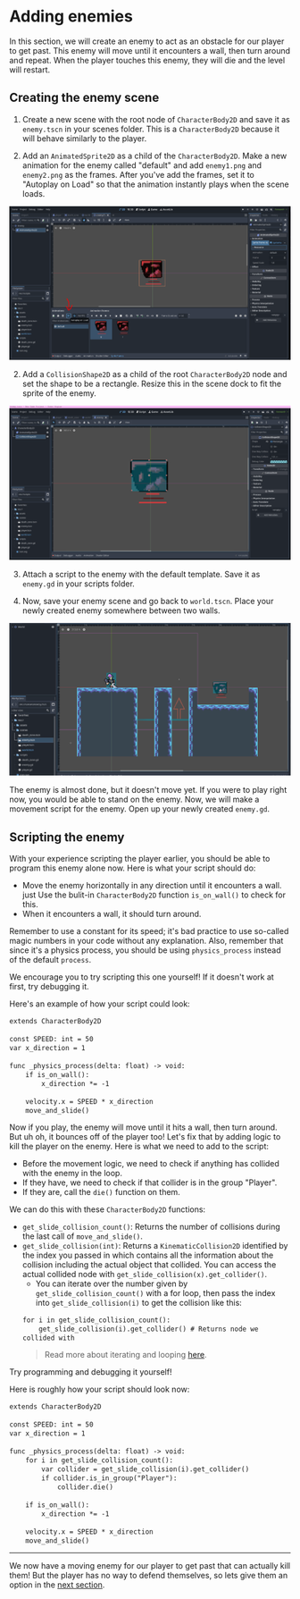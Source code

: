 # Adding enemies

In this section, we will create an enemy to act as an obstacle for our player to get past. This enemy will move until it encounters a wall, then turn around and repeat. When the player touches this enemy, they will die and the level will restart.

## Creating the enemy scene

1) Create a new scene with the root node of `CharacterBody2D` and save it as `enemy.tscn` in your scenes folder. This is a `CharacterBody2D` because it will behave similarly to the player.

2) Add an `AnimatedSprite2D` as a child of the `CharacterBody2D`. Make a new animation for the enemy called "default" and add `enemy1.png` and `enemy2.png` as the frames. After you've add the frames, set it to "Autoplay on Load" so that the animation instantly plays when the scene loads.

![setting autoload on animation](../images/section-6/setting_autoload.png) 

2) Add a `CollisionShape2D` as a child of the root `CharacterBody2D` node and set the shape to be a rectangle. Resize this in the scene dock to fit the sprite of the enemy.

![resizing collision](../images/section-6/resizing_collision.png)

3) Attach a script to the enemy with the default template. Save it as `enemy.gd` in your scripts folder.

4) Now, save your enemy scene and go back to `world.tscn`. Place your newly created enemy somewhere between two walls.

![placing the enemy](../images/section-6/placing_enemy.png)

The enemy is almost done, but it doesn't move yet. If you were to play right now, you would be able to stand on the enemy. Now, we will make a movement script for the enemy. Open up your newly created `enemy.gd`.

## Scripting the enemy

With your experience scripting the player earlier, you should be able to program this enemy alone now. Here is what your script should do:
- Move the enemy horizontally in any direction until it encounters a wall.
    just Use the bulit-in `CharacterBody2D` function `is_on_wall()` to check for this.
- When it encounters a wall, it should turn around.

Remember to use a constant for its speed; it's bad practice to use so-called magic numbers in your code without any explanation. Also, remember that since it's a physics process, you should be using `physics_process` instead of the default `process`.

We encourage you to try scripting this one yourself! If it doesn't work at first, try debugging it.

Here's an example of how your script could look:
```gdscript
extends CharacterBody2D

const SPEED: int = 50
var x_direction = 1

func _physics_process(delta: float) -> void:
	if is_on_wall():
		x_direction *= -1
	
	velocity.x = SPEED * x_direction
	move_and_slide()

```

Now if you play, the enemy will move until it hits a wall, then turn around. But uh oh, it bounces off of the player too! Let's fix that by adding logic to kill the player on the enemy. Here is what we need to add to the script:
- Before the movement logic, we need to check if anything has collided with the enemy in the loop.
- If they have, we need to check if that collider is in the group "Player".
- If they are, call the `die()` function on them.

We can do this with these `CharacterBody2D` functions:
- `get_slide_collision_count()`: Returns the number of collisions during the last call of `move_and_slide()`. 
- `get_slide_collision(int)`: Returns a `KinematicCollision2D` identified by the index you passed in which contains all the information about the collision including the actual object that collided. You can access the actual collided node with `get_slide_collision(x).get_collider()`. 
    - You can iterate over the number given by `get_slide_collision_count()` with a for loop, then pass the index into `get_slide_collision(i)` to get the collision like this:
    ```gdscript
    for i in get_slide_collision_count():
        get_slide_collision(i).get_collider() # Returns node we collided with
    ```
    > Read more about iterating and looping [here](https://gdscript.com/tutorials/looping/).

Try programming and debugging it yourself!

Here is roughly how your script should look now:
```gdscript
extends CharacterBody2D

const SPEED: int = 50
var x_direction = 1

func _physics_process(delta: float) -> void:
	for i in get_slide_collision_count():
		var collider = get_slide_collision(i).get_collider()
		if collider.is_in_group("Player"):
			collider.die()
	
	if is_on_wall():
		x_direction *= -1
	
	velocity.x = SPEED * x_direction
	move_and_slide()
```
---

We now have a moving enemy for our player to get past that can actually kill them! But the player has no way to defend themselves, so lets give them an option in the [next section](./section-7.md).
